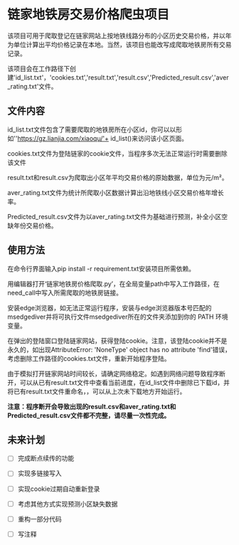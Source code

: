 # 链家地铁房交易价格爬虫项目
该项目可用于爬取登记在链家网站上按地铁线路分布的小区历史交易价格，并以年为单位计算出平均价格记录在本地。当然，该项目也能改写成爬取地铁房所有交易记录。

该项目会在工作路径下创建'id_list.txt'，'cookies.txt','result.txt','result.csv','Predicted_result.csv','aver_rating.txt'文件。
## 文件内容
id_list.txt文件包含了需要爬取的地铁房所在小区id，你可以以形如''https://gz.lianjia.com/xiaoqu/'+ id_list()来访问该小区页面。

cookies.txt文件为登陆链家的cookie文件，当程序多次无法正常运行时需要删除该文件

result.txt和result.csv为爬取出小区年平均交易价格的原始数据，单位为元/m²。
    
aver_rating.txt文件为统计所爬取小区数据计算出沿地铁线小区交易价格年增长率。

Predicted_result.csv文件为以aver_rating.txt文件为基础进行预测，补全小区空缺年份交易价格。

## 使用方法
在命令行界面输入pip install -r requirement.txt安装项目所需依赖。

用编辑器打开‘链家地铁房价格爬取.py’，在全局变量path中写入工作路径，在need_call中写入所需爬取的地铁房链接。

安装edge浏览器，如无法正常运行程序，安装与edge浏览器版本号匹配的msedgediver并将可执行文件msedgediver所在的文件夹添加到你的 PATH 环境变量。

在弹出的登陆窗口登陆链家网站，获得登陆cookie。注意，该登陆cookie并不是永久的，如出现AttributeError: 'NoneType' object has no attribute 'find'错误，考虑删除工作路径的cookies.txt文件，重新开始程序登陆。

由于模拟打开链家网站时间较长，请确定网络稳定。如遇到网络问题导致程序断开，可以从已有result.txt文件中查看当前进度，在id_list文件中删除已下载id，并将已有result.txt文件重命名，，可以从上次未下载地方开始运行。

**注意：程序断开会导致出现的result.csv和aver_rating.txt和Predicted_result.csv文件都不完整，请尽量一次性完成。**

## 未来计划
- [ ] 完成断点续传的功能
    
- [ ] 实现多链接写入

- [ ] 实现cookie过期自动重新登录

- [ ] 考虑其他方式实现预测小区缺失数据

- [ ] 重构一部分代码

- [ ] 写注释

